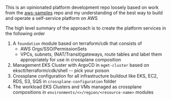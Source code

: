 This is an opinionated platform development repo loosely based on work from the [aws-samples](https://github.com/aws-samples/eks-gitops-crossplane-argocd) repo and my understanding of the best way to build and operate a self-service platform on AWS

The high level summary of the approach is to create the platform services in the following order

1. A `foundation` module based on terraform/cdk that consists of
   * AWS Orgs/SSO/PermissionSets
   * VPCs, subnets, (NAT/Transit)gateways, route tables and label them appropriately for use in crossplane composition
2. Management EKS Cluster with ArgoCD in `mgmt-cluster` based on eksctl/terraform/cdk/shell -- pick your poison
3. Crossplane configuration for all infrastructure buildout like EKS, EC2, RDS, S3, SQS in `crossplane-configuration` folder 
4. The workload EKS Clusters and VMs managed as crossplane compositions in `environments/<>/region/<resource-name>` modules